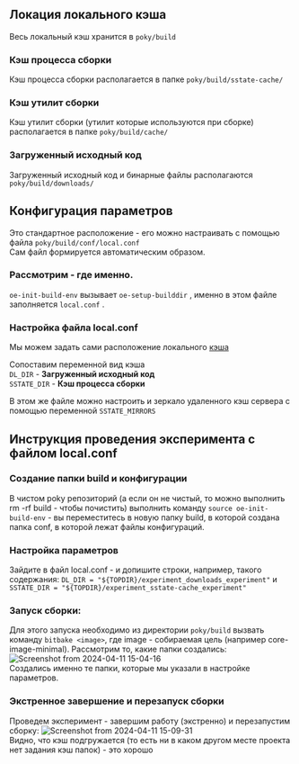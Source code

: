 ## Локация локального кэша
Весь локальный кэш хранится в `poky/build`
### Кэш процесса сборки
Кэш процесса сборки располагается в папке `poky/build/sstate-cache/`
### Кэш утилит сборки 
Кэш утилит сборки (утилит которые используются при сборке) располагается в папке `poky/build/cache/`  
### Загруженный исходный код
Загруженный исходный код и бинарные файлы располагаются `poky/build/downloads/`  

## Конфигурация параметров
Это стандартное расположение - его можно настраивать с помощью файла `poky/build/conf/local.conf`   
Сам файл формируется автоматическим образом.  
### Рассмотрим - где именно.

`oe-init-build-env` вызывает `oe-setup-builddir` , именно в этом файле заполняется `local.conf` .

### Настройка файла local.conf
Мы можем задать сами расположение локального [кэша](#локация-локального-кэша)

Сопоставим переменной вид кэша  
`DL_DIR` - **Загруженный исходный код**  
`SSTATE_DIR` - **Кэш процесса сборки**   

В этом же файле можно настроить и зеркало удаленного кэш сервера с помощью переменной `SSTATE_MIRRORS`

## Инструкция проведения эксперимента с файлом local.conf
### Создание папки build и конфигурации
В чистом poky репозиторий (а если он не чистый, то можно выполнить rm -rf build - чтобы почистить) выполнить команду `source oe-init-build-env` - вы переместитесь в новую папку build, в которой создана папка conf, в которой лежат файлы конфигураций. 
### Настройка параметров
Зайдите в файл local.conf - и допишите строки, например, такого содержания: `DL_DIR = "${TOPDIR}/experiment_downloads_experiment"` и `SSTATE_DIR = "${TOPDIR}/experiment_sstate-cache_experiment"`
### Запуск сборки: 
Для этого запуска необходимо из директории `poky/build` вызвать команду `bitbake <image>`, где image - собираемая цель (например core-image-minimal). Рассмотрим то, какие папки создались:
![Screenshot from 2024-04-11 15-04-16](https://github.com/moevm/os_profiling/assets/90711883/c34b58c2-57f2-444e-bd20-ba849e80e2f6)    
Создались именно те папки, которые мы указали в настройке параметров.    
### Экстренное завершение и перезапуск сборки 
Проведем эксперимент - завершим работу (экстренно) и перезапустим сборку: 
![Screenshot from 2024-04-11 15-09-31](https://github.com/moevm/os_profiling/assets/90711883/f0ec8f04-ae88-4614-9c25-ed180179ed30)   
Видно, что кэш подгружается (то есть ни в каком другом месте проекта нет задания кэш папок) - это хорошо
